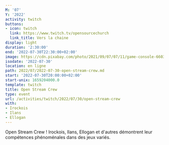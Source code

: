 ```yaml
---
M: '07'
Y: '2022'
activity: twitch
buttons:
- icon: twitch
  link: https://www.twitch.tv/opensourcechurch
  link_title: Vers la chaine
display: light
duration: '2:30:00'
end: '2022-07-30T22:30:00+02:00'
image: https://cdn.pixabay.com/photo/2021/09/07/07/11/game-console-6603120_960_720.jpg
isodate: '2022-07-30'
location: en ligne
path: 2022/07/2022-07-30-open-stream-crew.md
start: '2022-07-30T20:00:00+02:00'
start-unix: 1659204000.0
template: twitch
title: Open Stream Crew
type: event
url: /activities/twitch/2022/07/30/open-stream-crew
with:
- Irockois
- Ilans
- Ellogan
---
```

Open Stream Crew ! Irockois, Ilans, Ellogan et d'autres démontrent leur compétences phénoménales dans des jeux variés.